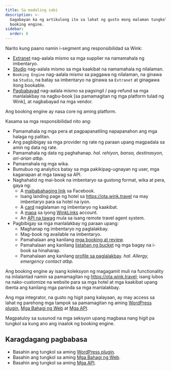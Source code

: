 ```yaml
---
title: Sa madaling sabi
description: >-
  Gagabayan ka ng artikulong ito sa lahat ng gusto mong malaman tungkol sa
  booking engine.
sidebar:
  order: 0
---
```

Narito kung paano namin i-segment ang responsibilidad sa Wink:

* [Extranet](/extranet/what-is-extranet) nag-aalala mismo sa mga supplier na namamahala ng imbentaryo.
* [Studio](/studio/what-is-studio) nag-aalala mismo sa mga kaakibat na namamahala ng nilalaman.
* `Booking Engine` nag-aalala mismo sa paggawa ng nilalaman, na ginawa sa `Studio`, na batay sa imbentaryo na ginawa sa `Extranet` at ginagawa itong bookable.
* [Pagbabayad](/payment/what-is-trip-pay) nag-aalala mismo sa pagsingil / pag-refund sa mga manlalakbay na nagbu-book \[sa pamamagitan ng mga platform tulad ng Wink], at nagbabayad na mga vendor.

Ang booking engine ay nasa core ng aming platform.

Kasama sa mga responsibilidad nito ang:

* Pamamahala ng mga pera at pagpapanatiling napapanahon ang mga halaga ng palitan.
* Ang pagbibigay sa mga provider ng rate ng paraan upang magpadala sa amin ng data ng rate.
* Pamamahala ng data ng paghahanap. *hal. rehiyon, bansa, destinasyon, ari-arian atbp.*
* Pamamahala ng mga wika.
* Bumubuo ng analytics batay sa mga pakikipag-ugnayan ng user, mga kaganapan at mga tawag sa API.
* Naghahatid ng mai-book na imbentaryo sa gustong format, wika at pera, gaya ng:
  * A [maibabahaging link](/studio/shareable-links) sa Facebook.
  * Isang landing page ng hotel sa https://ota.wink.travel na may imbentaryo para sa hotel na iyon.
  * A [card](/studio/cards) naglalaman ng imbentaryo ng kaakibat.
  * A [mapa](/studio/maps) sa iyong [WinkLinks](/link-manager/wink-links) account.
  * An [API na tawag](/developers/apis) mula sa isang remote travel agent system.
* Pagbibigay sa mga manlalakbay ng paraan upang:
  * Maghanap ng imbentaryo ng paglalakbay.
  * Mag-book ng available na imbentaryo.
  * Pamahalaan ang kanilang [mga booking at review](/booking-engine/bookings).
  * Pamahalaan ang kanilang [listahan ng bucket](/booking-engine/bucket-list) ng mga bagay na i-book sa hinaharap.
  * Pamahalaan ang kanilang [profile sa paglalakbay](/booking-engine/travel-preferences). *hal. Allergy, emergency contact atbp.*

Ang booking engine ay isang koleksyon ng magagamit muli na functionality na inilalantad namin sa pamamagitan ng https://ota.wink.travel; isang lubos na nako-customize na website para sa mga hotel at mga kaakibat upang ibenta ang kanilang mga paninda sa mga manlalakbay.

Ang mga integrator, na gusto ng higit pang kalayaan, ay may access sa lahat ng parehong mga tampok sa pamamagitan ng aming [WordPress plugin](/developers/wordpress/), [Mga Bahagi ng Web](/developers/web-components) at [Mga API](/developers/apis).

Magpatuloy sa susunod na mga seksyon upang magbasa nang higit pa tungkol sa kung ano ang inaalok ng booking engine.

## Karagdagang pagbabasa

* Basahin ang tungkol sa aming [WordPress plugin](/developers/wordpress/).
* Basahin ang tungkol sa aming [Mga Bahagi ng Web](/developers/web-components).
* Basahin ang tungkol sa aming [Mga API](/developers/apis).

